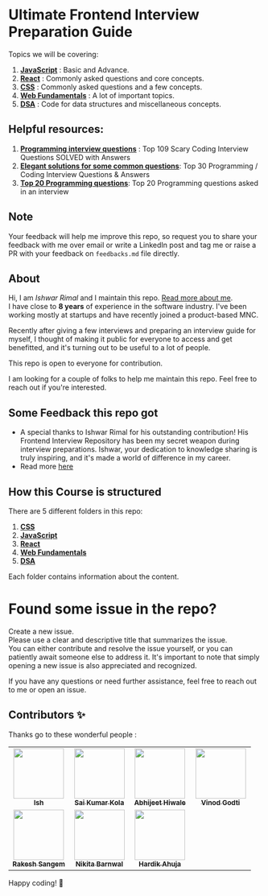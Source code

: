# Ultimate Frontend Interview Preparation Guide

Topics we will be covering:

1. [**JavaScript**](./JavaScript/) : Basic and Advance.
2. [**React**](./React/) : Commonly asked questions and core concepts.
3. [**CSS**](./CSS/) : Commonly asked questions and a few concepts.
4. [**Web Fundamentals**](./Web%20Fundamentals/) : A lot of important topics.
5. [**DSA**](./DSA/) : Code for data structures and miscellaneous concepts.

## Helpful resources:
1. [**Programming interview questions**](https://simpleprogrammer.com/programming-interview-questions/) : Top 109 Scary Coding Interview Questions SOLVED with Answers
2. [**Elegant solutions for some common questions**](https://www.softwaretestinghelp.com/coding-interview-questions/): Top 30 Programming / Coding Interview Questions & Answers
3. [**Top 20 Programming questions**](https://content.techgig.com/hiring/20-most-frequently-asked-programming-interview-questions/articleshow/74608663.cms): Top 20 Programming questions asked in an interview

## Note
Your feedback will help me improve this repo, so request you to share your feedback with me over email or write a LinkedIn post and tag me or raise a PR with your feedback on `feedbacks.md` file directly.

## About

Hi, I am _Ishwar Rimal_ and I maintain this repo. [Read more about me](https://github.com/ishwarrimal).  
I have close to **8 years** of experience in the software industry. I've been working mostly at startups and have recently joined a product-based MNC.

Recently after giving a few interviews and preparing an interview guide for myself, I thought of making it public for everyone to access and get benefitted, and it's turning out to be useful to a lot of people.

This repo is open to everyone for contribution.

I am looking for a couple of folks to help me maintain this repo. Feel free to reach out if you're interested.

## Some Feedback this repo got  
- A special thanks to Ishwar Rimal for his outstanding contribution! His Frontend Interview Repository has been my secret weapon during interview preparations. Ishwar, your dedication to knowledge sharing is truly inspiring, and it's made a world of difference in my career.
- Read more [here](https://github.com/ishwarrimal/frontend-interview-preps/blob/main/feedbacks.md)

## How this Course is structured

There are 5 different folders in this repo:

1. [**CSS**](./CSS/)
2. [**JavaScript**](./JavaScript/)
3. [**React**](./React/)
4. [**Web Fundamentals**](./Web%20Fundamentals/)
5. [**DSA**](./DSA/)

Each folder contains information about the content.

# Found some issue in the repo?

Create a new issue.  
Please use a clear and descriptive title that summarizes the issue.  
You can either contribute and resolve the issue yourself, or you can patiently await someone else to address it. It's important to note that simply opening a new issue is also appreciated and recognized.

If you have any questions or need further assistance, feel free to reach out to me or open an issue.

## Contributors ✨

Thanks go to these wonderful people :
<!-- ALL-CONTRIBUTORS-LIST:START - Do not remove or modify this section -->
<!-- prettier-ignore-start -->
<!-- markdownlint-disable -->
<table>
  <tbody>
    <tr>
      <td align="center" valign="top" width="25%"><a href="https://github.com/ishwarrimal"><img src="https://avatars.githubusercontent.com/u/17489662?v=4" width="100px;"/><br /><sub><b>Ish</b></sub></a><br /></td>
      <td align="center" valign="top" width="25%"><a href="https://github.com/SahulKola"><img src="https://avatars.githubusercontent.com/u/39924419?v=4" width="100px;"/><br /><sub><b>Sai Kumar Kola</b></sub></a><br /></td>
      <td align="center" valign="top" width="25%"><a href="https://github.com/Abhii-07"><img src="https://avatars.githubusercontent.com/u/97459166?v=4" width="100px;"/><br /><sub><b>Abhijeet Hiwale</b></sub></a><br /></td>
      <td align="center" valign="top" width="25%"><a href="https://github.com/Gvinod1991"><img src="https://avatars.githubusercontent.com/u/13873668?v=4" width="100px;"/><br /><sub><b>Vinod Godti</b></sub></a><br /></td>
    </tr>
    <tr>
	<td align="center" valign="top" width="25%"><a href="https://github.com/RakeshSangem"><img src="https://avatars.githubusercontent.com/u/107752425?v=4" width="100px;"/><br /><sub><b>Rakesh Sangem</b></sub></a><br /></td>
 	<td align="center" valign="top" width="25%"><a href="https://github.com/nikitabarnawal"><img src="https://avatars.githubusercontent.com/u/6332886?v=4" width="100px;"/><br /><sub><b>Nikita Barnwal</b></sub></a><br /></td>
	<td align="center" valign="top" width="25%"><a href="https://github.com/someoneme"><img src="https://avatars.githubusercontent.com/u/22216510?v=4" width="100px;"/><br /><sub><b>Hardik Ahuja</b></sub></a><br /></td>
    </tr>
  </tbody>
</table>

<!-- markdownlint-restore -->
<!-- prettier-ignore-end -->

<!-- ALL-CONTRIBUTORS-LIST:END -->


Happy coding! 🚀
